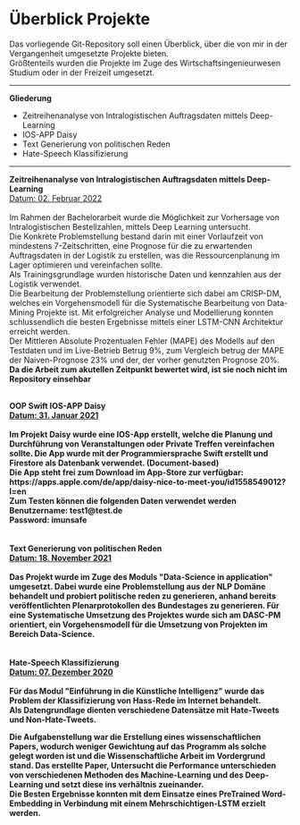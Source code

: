 # Überblick Projekte

Das vorliegende Git-Repository soll einen Überblick, über die von mir in der Vergangenheit umgesetzte Projekte bieten.<br>
Größtenteils wurden die Projekte im Zuge des Wirtschaftsingenieurwesen Studium oder in der Freizeit umgesetzt.<br>

<hr>
<p> <b>Gliederung</b>
<ul>
  <li>	Zeitreihenanalyse von Intralogistischen Auftragsdaten mittels Deep-Learning</li>
  <li>	IOS-APP Daisy</li>
  <li>	Text Generierung von politischen Reden</li>
  <li>	Hate-Speech Klassifizierung</li>
</ul>
<hr>


<b>Zeitreihenanalyse von Intralogistischen Auftragsdaten mittels Deep-Learning</b>
<br>
<U>Datum: 02. Februar 2022</U>
<br><br>
Im Rahmen der Bachelorarbeit wurde die Möglichkeit zur Vorhersage von Intralogistischen Bestellzahlen, mittels Deep Learning untersucht.<br> 
Die Konkrete Problemstellung bestand darin mit einer Vorlaufzeit von mindestens 7-Zeitschritten, eine Prognose für die zu erwartenden Auftragsdaten in der Logistik zu erstellen, was die Ressourcenplanung im Lager optimieren und vereinfachen sollte.<br>
Als Trainingsgrundlage wurden historische Daten und kennzahlen aus der Logistik verwendet.<br>
Die  Bearbeitung der Problemstellung orientierte sich dabei am CRISP-DM, welches ein Vorgehensmodell für die Systematische Bearbeitung von Data-Mining Projekte ist. 
Mit erfolgreicher Analyse und Modellierung konnten schlussendlich die besten Ergebnisse mittels einer LSTM-CNN Architektur erreicht werden.<br>
Der Mittleren Absolute Prozentualen Fehler (MAPE) des Modells auf den Testdaten und im Live-Betrieb Betrug 9%, zum Vergleich betrug der MAPE der Naiven-Prognose 23% und der, der vorher genutzten Prognose 20%.<br>
<b>Da die Arbeit zum akutellen Zeitpunkt bewertet wird, ist sie noch nicht im Repository einsehbar
<br>

<br>
<b>OOP Swift IOS-APP Daisy</b>
<br><u> Datum: 31. Januar 2021</u>
<br><br>
Im Projekt Daisy wurde eine IOS-App erstellt, welche die Planung und Durchführung von Veranstaltungen oder Private Treffen vereinfachen sollte. Die App wurde mit der Programmiersprache Swift erstellt und Firestore als Datenbank verwendet. (Document-based)<br> Die App steht frei zum Download im App-Store zur verfügbar: https://apps.apple.com/de/app/daisy-nice-to-meet-you/id1558549012?l=en <br>
Zum Testen können die folgenden Daten verwendet werden<br>
Benutzername: test1@test.de<br>
Password: imunsafe<br>
<br>

<br>
<b>Text Generierung von politischen Reden </b>
<br><u>Datum: 18. November 2021</u>
<br><br>
Das Projekt wurde im Zuge des Moduls "Data-Science in application" umgesetzt. Dabei wurde eine Problemstellung aus der NLP Domäne behandelt und probiert politische reden zu generieren, anhand bereits veröffentlichten Plenarprotokollen des Bundestages zu generieren. Für eine Systematische Umsetzung des Projektes wurde sich am DASC-PM orientiert, ein Vorgehensmodell für die Umsetzung von Projekten im Bereich Data-Science.
 
<br>
<br>
<br>
<b>Hate-Speech Klassifizierung </b>
<br><u> Datum: 07. Dezember 2020</u>
<br><br>
Für das Modul "Einführung in die Künstliche Intelligenz" wurde das Problem der Klassifizierung von Hass-Rede im Internet behandelt.<br> Als Datengrundlage dienten verschiedene Datensätze mit Hate-Tweets und Non-Hate-Tweets.<br>

Die Aufgabenstellung war die Erstellung eines wissenschaftlichen Papers, wodurch weniger Gewichtung auf das Programm als solche gelegt worden ist und die Wissenschaftliche Arbeit im Vordergrund stand.
Das erstellte Paper, Untersucht die Performance unterschieden von verschiedenen Methoden des Machine-Learning und des Deep-Learning und setzt diese ins verhältnis zueinander.<br>
Die Besten Ergebnisse konnten mit dem Einsatze eines PreTrained Word-Embedding in Verbindung mit einem Mehrschichtigen-LSTM erzielt werden.<br>
<br>
<br>







